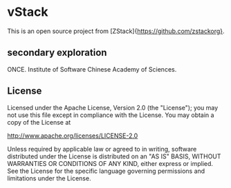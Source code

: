 # vStack

This is an open source project from [ZStack]{https://github.com/zstackorg}.
## secondary exploration
 
ONCE. Institute of Software Chinese Academy of Sciences.	

## License

Licensed under the Apache License, Version 2.0 (the "License"); you may not use this file
except in compliance with the License. You may obtain a copy of the License at

http://www.apache.org/licenses/LICENSE-2.0

Unless required by applicable law or agreed to in writing, software distributed under the License is
distributed on an "AS IS" BASIS, WITHOUT WARRANTIES OR CONDITIONS OF ANY KIND, either express or implied.
See the License for the specific language governing permissions and limitations under the License.

